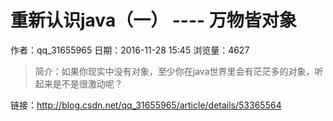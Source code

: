 # 重新认识java（一） ---- 万物皆对象
作者：qq_31655965
日期：2016-11-28 15:45
浏览量：4627
> 简介：如果你现实中没有对象，至少你在java世界里会有茫茫多的对象，听起来是不是很激动呢？

 链接：http://blog.csdn.net/qq_31655965/article/details/53365564
